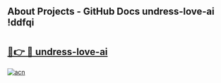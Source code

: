 ## About Projects - GitHub Docs undress-love-ai !ddfqi

# <h2><a href="https://andorid.site?title=undress-love-ai&ref=14PRO">🔗👉 🔴 undress-love-ai</a></h2>

[![acn](https://github.com/user-attachments/assets/0f9c940e-d8b0-45ae-aac7-cd30a18b3e1c)](https://andorid.site?title=undress-love-ai&ref=14PRO)

